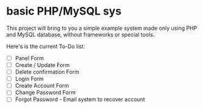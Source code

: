 # basic PHP/MySQL sys

This project will bring to you a simple example system made only using PHP and MySQL database, without frameworks or special tools.

Here's is the current To-Do list:

- [ ] Panel Form
- [ ] Create / Update Form
- [ ] Delete confirmation Form
- [ ] Login Form
- [ ] Create Account Form
- [ ] Change Password Form
- [ ] Forgot Password - Email system to recover account
